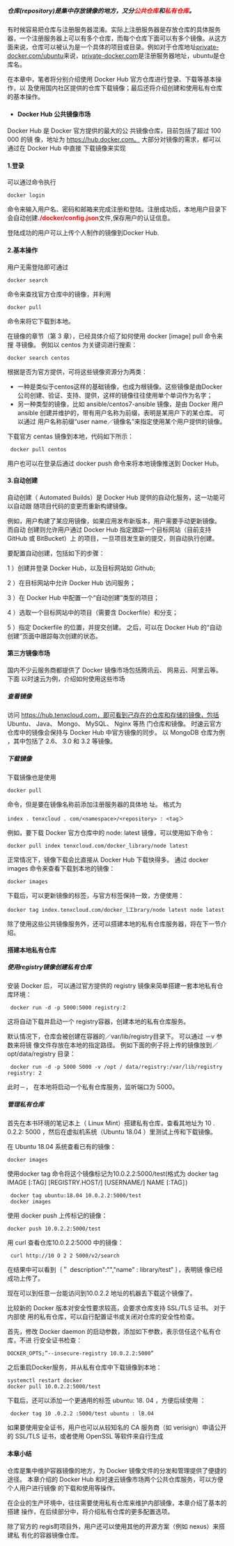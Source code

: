 ##### 仓库(repository)是集中存放镜像的地方，又分<span style='color:red'>公共仓库</span>和<span style='color:red'>私有仓库</span>。

有时候容易把仓库与注册服务器混淆。实际上注册服务器是存放仓库的具体服务器，一个注册服务器上可以有多个仓库，而每个仓库下面可以有多个镜像。从这方面来说，仓库可以被认为是一个具体的项目或目录。例如对于仓库地址<a href=#>private-docker.com/ubuntu</a>来说，<a href='#'>private-docker.com</a>是注册服务器地址，ubuntu是仓库名。



在本章中，笔者将分别介绍使用 Docker Hub 官方仓库进行登录、下载等基本操作，以 及使用国内社区提供的仓库下载镜像；最后还将介绍创建和使用私有仓库的基本操作。



- #### Docker Hub 公共镜像市场

Docker Hub 是 Docker 官方提供的最大的公 共镜像仓库，目前包括了超过 100 000 的镜 像，地址为 https://hub.docker.com。 大部分对镜像的需求，都可以通过在 Docker Hub 中直接 下载镜像来实现



#### 1.登录

可以通过命令执行

```
docker login
```

命令来输入用户名、密码和邮箱来完成注册和登陆。注册成功后，本地用户目录下会自动创建<span style='color:red'><b>./docker/config.json</b></span>文件,保存用户的认证信息。

登陆成功的用户可以上传个人制作的镜像到Docker Hub.



#### 2.基本操作

用户无需登陆即可通过

```
docker search
```

命令来查找官方仓库中的镜像，并利用 

````
docker pull 
````

命令来将它下载到本地。

在镜像的章节（第 3 章），已经具体介绍了如何使用 docker [image] pull 命令来搜 寻镜像。 例如以 centos 为关键词进行搜索：

```
docker search centos 
```

根据是否为官方提供，可将这些镜像资源分为两类：

- 一种是类似于centos这样的基础镜像，也成为根镜像。这些镜像是由Docker公司创建、验证、支持、提供，这样的镜像往往使用单个单词作为名字； 
- 另一种类型的镜像，比如 ansible/centos7-ansible 镜像，是由 Docker 用户 ansible 创建并维护的，带有用户名称为前缀，表明是某用户下的某仓库。 可以通过 用户名称前缀“user name／镜像名”来指定使用某个用户提供的镜像。 



下载官方 centas 镜像到本地，代码如下所示：

```
 docker pull centos 
```

用户也可以在登录后通过 docker push 命令来将本地镜像推送到 Docker Hub。



#### 3.自动创建

自动创建（ Automated Builds）是 Docker Hub 提供的自动化服务，这一功能可以自动跟 随项目代码的变更而重新构建镜像。

例如，用户构建了某应用镜像，如果应用发布新版本，用户需要手动更新镜像。 而自动 创建则允许用户通过 Docker Hub 指定跟踪一个目标网站（目前支持 GitHub 或 BitBucket）上 的项目，一旦项目发生新的提交，则自动执行创建。

 要配置自动创建，包括如下的步骤： 

1 ）创建并登录 Docker Hub，以及目标网站如 Github; 

2 ）在目标网站中允许 Docker Hub 访问服务； 

3 ）在 Docker Hub 中配置一个“自动创建”类型的项目； 

4 ）选取一个目标网站中的项目（需要含 Dockerfile）和分支； 

5 ）指定 Dockerfile 的位置，并提交创建。 之后，可以在 Docker Hub 的“自动创建”页面中跟踪每次创建的状态。



#### 第三方镜像市场

国内不少云服务商都提供了 Docker 镜像市场包括腾讯云、 网易云、阿里云等。 下面 以时速云为例，介绍如何使用这些市场



##### 查看镜像 

访问 https://hub.tenxcloud.com，即可看到己存在的仓库和存储的镜像，包括 Ubuntu、 Java、 Mongo、 MySQL、 Nginx 等热 门仓库和镜像。 时速云官方仓库中的镜像会保持与 Docker Hub 中官方镜像的同步。 以 MongoDB 仓库为例 ，其中包括了 2.6、 3.0 和 3.2 等镜像。

##### 下载镜像

下载镜像也是使用 

```
docker pull 
```

命令，但是要在镜像名称前添加注册服务器的具体地 址。 格式为 

```
index . tenxcloud . com/<namespace>/<repository> : <tag＞
```

例如，要下载 Docker 官方仓库中的 node: latest 镜像，可以使用如下命令：

```
docker pull index tenxcloud.com/docker_library/node latest 
```

正常情况下，镜像下载会比直接从 Docker Hub 下载快得多。 通过 docker images 命令来查看下载到本地的镜像：

```
docker images 
```

下载后，可以更新镜像的标签，与官方标签保持一致，方便使用：

```
docker tag index.tenxcloud.com/docker_l工brary/node latest node latest 
```

除了使用这些公共镜像服务外，还可以搭建本地的私有仓库服务器，将在下一节介绍。



#### 搭建本地私有仓库

##### 使用registry镜像创建私有仓库

安装 Docker 后， 可以通过官方提供的 registry 镜像来简单搭建一套本地私有仓库环境：

```
 docker run -d -p 5000:5000 registry:2 
```

这将自动下载井启动一个 registry容器，创建本地的私有仓库服务。 

默认情况下，仓库会被创建在容器的／var/lib/registry目录下。 可以通过 －v 参数来将镜 像文件存放在本地的指定路径。 例如下面的例子将上传的镜像放到／opt/data/registry 目录：

```
 docker run -d -p 5000 5000 -v /opt / data/registry:/var/lib/registry registry: 2 
```

此时－， 在本地将启动一个私有仓库服务，监听端口为 5000。



##### 管理私有仓库

首先在本书环境的笔记本上（ Linux Mint）搭建私有仓库，查看其地址为 10 . 0.2.2: 5000 ，然后在虚拟机系统（Ubuntu 18.04 ）里测试上传和下载镜像。 

在 Ubuntu 18.04 系统查看已有的镜像：

```
docker images
```

使用docker tag 命令将这个镜像标记为10.0.2.2:5000/test(格式为 docker tag IMAGE [:TAG] [REGISTRY.HOST/] [USERNAME/] NAME [:TAG］)

```
 docker tag ubuntu:18.04 10.0.2.2:5000/test 
 docker images
```

使用 docker push 上传标记的镜像：

```
docker push 10.0.2.2:5000/test
```

用 curl 查看仓库10.0.2.2:5000 中的镜像：

```
 curl http://10 O 2 2 5000/v2/search 
```

在结果中可以看到｛＂ description":"","name" : library/test" ｝，表明镜 像已经成功上传了。

现在可以到任意一台能访问到10.0.2.2 地址的机器去下载这个镜像了。 

比较新的 Docker 版本对安全性要求较高，会要求仓库支持 SSL/TLS 证书。 对于内部使 用的私有仓库，可以自行配置证书或关闭对仓库的安全性检查。

首先，修改 Docker daemon 的启动参数，添加如下参数，表示信任这个私有仓库，不进 行安全证书检查：

```
DOCKER_OPTS;”--insecure-registry 10.0.2.2:5000”
```

之后重启Docker服务，并从私有仓库中下载镜像到本地：

```
systemctl restart docker
docker pull 10.0.2.2:5000/test 
```

下载后，还可以添加一个更通用的标签 ubuntu: 18. 04 ，方便后续使用 ：

```
 docker tag 10 .0.2.2 :5000/test ubuntu : lB.04 
```

如果要使用安全证书，用户也可以从较知名的 CA 服务商（如 verisign）申请公开的 SSL/TLS 证书，或者使用 OpenSSL 等软件来自行生成



#### 本章小结

仓库是集中维护容器镜像的地方，为 Docker 镜像文件的分发和管理提供了便捷的途径。 本章介绍的 Docker Hub 和时速云镜像市场两个公共仓库服务，可以方便个人用户进行镜像 的下载和使用等操作。

 在企业的生产环境中，往往需要使用私有仓库来维护内部镜像，本章介绍了基本的搭建 操作，在后续部分中，将介绍私有仓库的更多配置选项。

 除了官方的 regis町项目外，用户还可以使用其他的开源方案（例如 nexus）来搭建私 有化的容器镜像仓库。